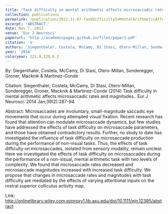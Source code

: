 ```yaml
---
title: "Task difficulty in mental arithmetic affects microsaccadic rates and magnitudes."
collection: publications
permalink: /publication/2013-11-07-TaskDifficultyInMentalArithmeticAffectsMicrosaccadicRatesAndMag
excerpt: 'ABSTRACT.'
date: Nov 7, 2013
venue: 'Eur J Neurosci'
paperurl: 'http://academicpages.github.io/files/paper1.pdf'
citation: 'a'
authors: 'Siegenthaler, Costela, McCamy, Di Stasi, Otero-Millan, Sonderegger, Groner, Macknik & Martinez-Conde'
year: '2014'
coloryear: 221,0,129,0.2
---
```


By: Siegenthaler, Costela, McCamy, Di Stasi, Otero-Millan, Sonderegger, Groner, Macknik & Martinez-Conde

Citation: Siegenthaler, Costela, McCamy, Di Stasi, Otero-Millan, Sonderegger, Groner, Macknik & Martinez-Conde (2014) Task difficulty in mental arithmetic affects microsaccadic rates and magnitudes.. Eur J Neurosci. 2014 Jan;39(2):287-94. 

Abstract: Microsaccades are involuntary, small-magnitude saccadic eye movements that occur during attempted visual fixation. Recent research has found that attention can modulate microsaccade dynamics, but few studies have addressed the effects of task difficulty on microsaccade parameters, and those have obtained contradictory results. Further, no study to date has investigated the influence of task difficulty on microsaccade production during the performance of non-visual tasks. Thus, the effects of task difficulty on microsaccades, isolated from sensory modality, remain unclear. Here we investigated the effects of task difficulty on microsaccades during the performance of a non-visual, mental arithmetic task with two levels of complexity. We found that microsaccade rates decreased and microsaccade magnitudes increased with increased task difficulty. We propose that changes in microsaccade rates and magnitudes with task difficulty are mediated by the effects of varying attentional inputs on the rostral superior colliculus activity map.

Link: http://onlinelibrary.wiley.com.ezproxy1.lib.asu.edu/doi/10.1111/ejn.12395/abstract
